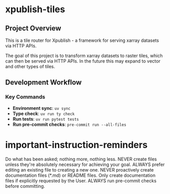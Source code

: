 # xpublish-tiles

## Project Overview
This is a tile router for Xpublish - a framework for serving xarray datasets via HTTP APIs.

The goal of this project is to transform xarray datasets to raster tiles, which can then be served via HTTP APIs. In the future this may expand to vector and other types of tiles.

## Development Workflow

### Key Commands
- **Environment sync**: `uv sync`
- **Type check**: `uv run ty check`
- **Run tests**: `uv run pytest tests`
- **Run pre-commit checks**: `pre-commit run --all-files`

# important-instruction-reminders
Do what has been asked; nothing more, nothing less.
NEVER create files unless they're absolutely necessary for achieving your goal.
ALWAYS prefer editing an existing file to creating a new one.
NEVER proactively create documentation files (*.md) or README files. Only create documentation files if explicitly requested by the User.
ALWAYS run pre-commit checks before committing.
